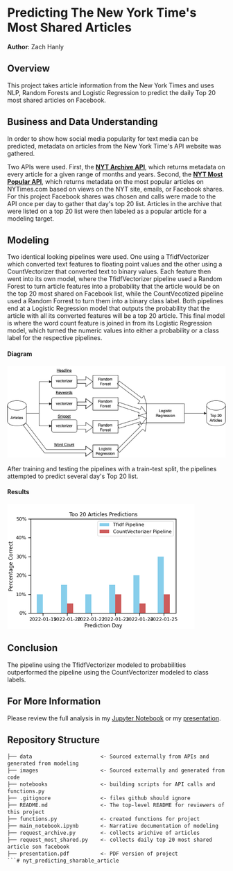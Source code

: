 # Predicting The New York Time's Most Shared Articles

**Author**: Zach Hanly

## Overview

This project takes article information from the New York Times and uses NLP, Random Forests and Logistic Regression to predict the daily Top 20 most shared articles on Facebook. 

## Business and Data Understanding

In order to show how social media popularity for text media can be predicted, metadata on articles from the New York Time's API website was gathered.

Two APIs were used. First, the __[NYT Archive API](https://developer.nytimes.com/docs/archive-product/1/overview)__,  which returns metadata on every article for a given range of months and years. Second, the __[NYT Most Popular API](https://developer.nytimes.com/docs/most-popular-product/1/overview)__, which returns metadata on the most popular articles on NYTimes.com based on views on the NYT site, emails, or Facebook shares. For this project Facebook shares was chosen and calls were made to the API once per day to gather that day's top 20 list. Articles in the archive that were listed on a top 20 list were then labeled as a popular article for a modeling target. 

## Modeling

Two identical looking pipelines were used. One using a TfidfVectorizer which converted text features to floating point values and the other using a CountVectorizer that converted text to binary values. Each feature then went into its own model, where the TfidfVectorizer pipeline used a Random Forest to turn article features into a probability that the article would be on the top 20 most shared on Facebook list, while the CountVecotized pipeline used a Random Forrest to turn them into a binary class label. Both pipelines end at a Logistic Regression model that outputs the probability that the article with all its converted features will be a top 20 article. This final model is where the word count feature is joined in from its Logistic Regression model, which turned the numeric values into either a probability or a class label for the respective pipelines. 

#### Diagram
![model diagram](images/model_diagram.png)



After training and testing the pipelines with a train-test split, the pipelines attempted to predict several day's Top 20 list. 
#### Results 
![model results](images/model_results.png)

## Conclusion

The pipeline using the TfidfVectorizer modeled to probabilities outperformed the pipeline using the CountVectorizer modeled to class labels. 


## For More Information

Please review the full analysis in my [Jupyter Notebook](./main_notebook.ipynb) or my [presentation](./presentation.pdf).

## Repository Structure

```
├── data                      <- Sourced externally from APIs and generated from modeling 
├── images                    <- Sourced externally and generated from code
├── notebooks                 <- building scripts for API calls and functions.py
├── .gitignore                <- files github should ignore 
├── README.md                 <- The top-level README for reviewers of this project
├── functions.py              <- created functions for project  
├── main_notebook.ipynb       <- Narrative documentation of modeling
├── request_archive.py        <- collects arichive of articles
├── request_most_shared.py    <- collects daily top 20 most shared article son facebook
├── presentation.pdf          <- PDF version of project 
```# nyt_predicting_sharable_article
